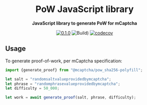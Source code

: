 <div align="center">

  <h1>PoW JavaScript library</h1>

<strong>JavaScript library to generate PoW for mCaptcha</strong>

[![0.1.0](https://img.shields.io/badge/TypeScript_docs-master-2b7489)](https://mcaptcha.github.io/pow_sha256-polyfill/)
![Build)](<https://github.com/mCaptcha/pow_sha256-polyfill/workflows/CI%20(Linux)/badge.svg>)
[![codecov](https://codecov.io/gh/mCaptcha/pow_sha256-polyfill/branch/master/graph/badge.svg)](https://codecov.io/gh/mCaptcha/pow_sha256-polyfill)

</div>

## Usage

To generate proof-of-work, per mCaptcha specification:

```typescript
import {generate_proof} from "@mcaptcha/pow_sha256-polyfill";

let salt = "randomsaltvalueprovidedbymcaptcha";
let phrase = "randomphrasevalueprovidedbymcaptcha";
let difficulty = 50_000;

let work = await generate_proof(salt, phrase, difficulty);
```
